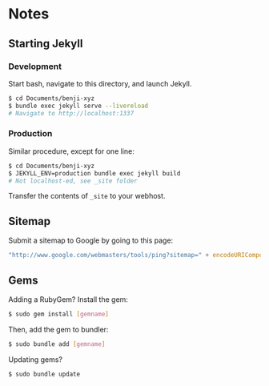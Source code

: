 # Notes

## Starting Jekyll

### Development

Start bash, navigate to this directory, and launch Jekyll.
```bash
$ cd Documents/benji-xyz
$ bundle exec jekyll serve --livereload
# Navigate to http://localhost:1337
```

### Production
Similar procedure, except for one line:
```bash
$ cd Documents/benji-xyz
$ JEKYLL_ENV=production bundle exec jekyll build
# Not localhost-ed, see _site folder
```
Transfer the contents of `_site` to your webhost.


## Sitemap
Submit a sitemap to Google by going to this page:
```js
"http://www.google.com/webmasters/tools/ping?sitemap=" + encodeURIComponent('https://benjic.xyz/sitemap.xml')
```

## Gems
Adding a RubyGem?
Install the gem:
```bash
$ sudo gem install [gemname]
```
Then, add the gem to bundler:
```bash
$ sudo bundle add [gemname]
```
Updating gems?
```bash
$ sudo bundle update
```
